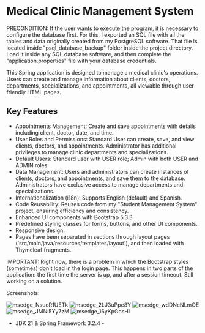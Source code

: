 # Medical Clinic Management System

PRECONDITION: If the user wants to execute the program, it is necessary to configure the database first. For this, I exported an SQL file
with all the tables and data originally created from my PostgreSQL software. That file is located inside "psql_database_backup" folder inside the project directory.
Load it inside any SQL database software, and then complete the "application.properties" file with your database credentials.
  
This Spring application is designed to manage a medical clinic's operations. Users can create and manage information about clients, doctors, departments, specializations, and appointments, all viewable through user-friendly HTML pages.

## Key Features

- Appointments Management: Create and save appointments with details including client, doctor, date, and time.
- User Roles and Permissions: Standard User can create, save, and view clients, doctors, and appointments. Administrator has additional privileges to manage clinic departments and specializations.
- Default Users: Standard user with USER role; Admin with both USER and ADMIN roles.
- Data Management: Users and administrators can create instances of clients, doctors, and appointments, and save them to the database. Administrators have exclusive access to manage departments and specializations.
- Internationalization (i18n): Supports English (default) and Spanish.
- Code Reusability: Reuses code from my "Student Management System" project, ensuring efficiency and consistency.
- Enhanced UI components with Bootstrap 5.3.3.
- Predefined styling classes for forms, buttons, and other UI components.
- Responsive design.
- Pages have been separated in sections through layout pages ('src/main/java/resources/templates/layout'), and then loaded with Thymeleaf fragments.

IMPORTANT: Right now, there is a problem in which the Bootstrap styles (sometimes) don't load in the login page. This happens in two parts of
the application: the first time the server is up, and after a session timeout. Still working on a solution.

Screenshots:

![msedge_NsuoR1UETk](https://github.com/nicolasPalomares/MedicalClinic-System/assets/106792719/8fd0a9fe-3164-406b-afa3-b96189fcba06)
![msedge_2LJ3uPpe8Y](https://github.com/nicolasPalomares/MedicalClinic-System/assets/106792719/0e36bee1-2846-4814-a489-ac4a9daf3b1e)
![msedge_wdDNeNLmOE](https://github.com/nicolasPalomares/MedicalClinic-System/assets/106792719/5b8506dc-7945-45f8-8404-26eb008b009d)
![msedge_JMNi5Yy7zM](https://github.com/nicolasPalomares/MedicalClinic-System/assets/106792719/74b346e0-7105-40d3-b617-5162f4fd81e7)
![msedge_16yKpGosHl](https://github.com/nicolasPalomares/MedicalClinic-System/assets/106792719/48a48a73-dc55-4fbf-8fe4-00fa5ad29d2b)

- JDK 21 & Spring Framework 3.2.4 -
